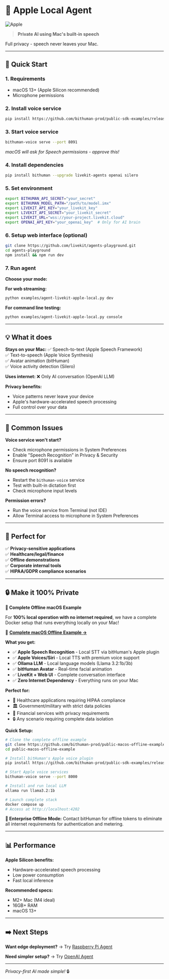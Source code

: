 # 🍎 Apple Local Agent

![Apple](https://img.shields.io/badge/Apple-000000?style=for-the-badge&logo=apple&logoColor=white)

> **Private AI using Mac's built-in speech**

Full privacy - speech never leaves your Mac.

---

## 🚀 Quick Start

### 1. Requirements
- macOS 13+ (Apple Silicon recommended)
- Microphone permissions

### 2. Install voice service
```bash
pip install https://github.com/bithuman-prod/public-sdk-examples/releases/download/v0.1/bithuman_voice-1.3.2-py3-none-any.whl
```

### 3. Start voice service
```bash
bithuman-voice serve --port 8091
```
*macOS will ask for Speech permissions - approve this!*

### 4. Install dependencies
```bash
pip install bithuman --upgrade livekit-agents openai silero
```

### 5. Set environment
```bash
export BITHUMAN_API_SECRET="your_secret"
export BITHUMAN_MODEL_PATH="/path/to/model.imx"
export LIVEKIT_API_KEY="your_livekit_key"
export LIVEKIT_API_SECRET="your_livekit_secret"
export LIVEKIT_URL="wss://your-project.livekit.cloud"
export OPENAI_API_KEY="your_openai_key"  # Only for AI brain
```

### 6. Setup web interface (optional)
```bash
git clone https://github.com/livekit/agents-playground.git
cd agents-playground
npm install && npm run dev
```

### 7. Run agent

**Choose your mode:**

**For web streaming:**
```bash
python examples/agent-livekit-apple-local.py dev
```

**For command line testing:**
```bash
python examples/agent-livekit-apple-local.py console
```

---

## 💡 What it does

**Stays on your Mac:**
✅ Speech-to-text (Apple Speech Framework)  
✅ Text-to-speech (Apple Voice Synthesis)  
✅ Avatar animation (bitHuman)  
✅ Voice activity detection (Silero)  

**Uses internet:**
❌ Only AI conversation (OpenAI LLM)

**Privacy benefits:**
- Voice patterns never leave your device
- Apple's hardware-accelerated speech processing
- Full control over your data

---

## 🔧 Common Issues

**Voice service won't start?**
- Check microphone permissions in System Preferences
- Enable "Speech Recognition" in Privacy & Security
- Ensure port 8091 is available

**No speech recognition?**
- Restart the `bithuman-voice` service
- Test with built-in dictation first
- Check microphone input levels

**Permission errors?**
- Run the voice service from Terminal (not IDE)
- Allow Terminal access to microphone in System Preferences

---

## 🎯 Perfect for

✅ **Privacy-sensitive applications**  
✅ **Healthcare/legal/finance**  
✅ **Offline demonstrations**  
✅ **Corporate internal tools**  
✅ **HIPAA/GDPR compliance scenarios**

---

## 🔒 Make it 100% Private

**🍎 Complete Offline macOS Example**

For **100% local operation with no internet required**, we have a complete Docker setup that runs everything locally on your Mac!

🚀 **[Complete macOS Offline Example →](https://github.com/bithuman-prod/public-macos-offline-example)**

**What you get:**
- ✅ **Apple Speech Recognition** - Local STT via bitHuman's Apple plugin
- ✅ **Apple Voices/Siri** - Local TTS with premium voice support  
- ✅ **Ollama LLM** - Local language models (Llama 3.2:1b/3b)
- ✅ **bitHuman Avatar** - Real-time facial animation
- ✅ **LiveKit + Web UI** - Complete conversation interface
- ✅ **Zero Internet Dependency** - Everything runs on your Mac

**Perfect for:**
- 🏥 Healthcare applications requiring HIPAA compliance
- 🏛️ Government/military with strict data policies
- 💼 Financial services with privacy requirements
- 🔒 Any scenario requiring complete data isolation

**Quick Setup:**
```bash
# Clone the complete offline example
git clone https://github.com/bithuman-prod/public-macos-offline-example.git
cd public-macos-offline-example

# Install bitHuman's Apple voice plugin
pip install https://github.com/bithuman-prod/public-sdk-examples/releases/download/v0.1/bithuman_voice-1.3.2-py3-none-any.whl

# Start Apple voice services
bithuman-voice serve --port 8000

# Install and run local LLM
ollama run llama3.2:1b

# Launch complete stack
docker compose up
# Access at http://localhost:4202
```

**🌟 Enterprise Offline Mode:** Contact bitHuman for offline tokens to eliminate all internet requirements for authentication and metering.

---

## 📊 Performance

**Apple Silicon benefits:**
- Hardware-accelerated speech processing
- Low power consumption
- Fast local inference

**Recommended specs:**
- M2+ Mac (M4 ideal)  
- 16GB+ RAM
- macOS 13+

---

## ➡️ Next Steps

**Want edge deployment?** → Try [Raspberry Pi Agent](examples/livekit-raspberry-pi.md)

**Need simpler setup?** → Try [OpenAI Agent](examples/livekit-openai-agent.md)

---

*Privacy-first AI made simple!* 🔒 